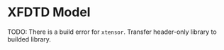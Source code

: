 # XFDTD Model

TODO: There is a build error for `xtensor`. Transfer header-only library to builded library.
